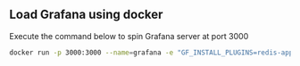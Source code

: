 ## Load Grafana using docker

Execute the command below to spin Grafana server at port 3000

```sh
docker run -p 3000:3000 --name=grafana -e "GF_INSTALL_PLUGINS=redis-app" grafana/grafana
```

